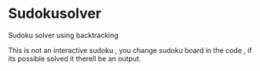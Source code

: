 # Sudokusolver
Sudoku solver using backtracking


This is not an interactive sudoku , you change sudoku board in the code , if its possible solved it therell be an output.

